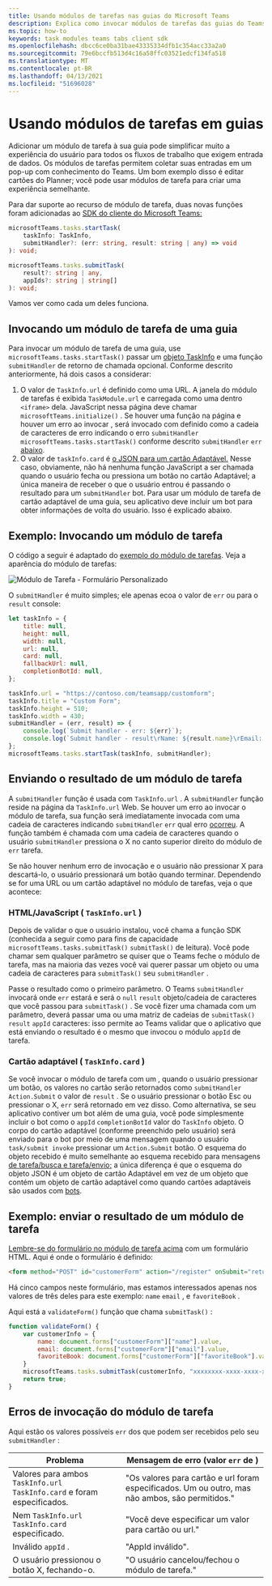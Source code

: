 ```yaml
---
title: Usando módulos de tarefas nas guias do Microsoft Teams
description: Explica como invocar módulos de tarefas das guias do Teams usando o SDK do cliente do Microsoft Teams.
ms.topic: how-to
keywords: task modules teams tabs client sdk
ms.openlocfilehash: dbcc6ce0ba31bae43335334dfb1c354acc33a2a0
ms.sourcegitcommit: 79e6bccfb513d4c16a58ffc03521edcf134fa518
ms.translationtype: MT
ms.contentlocale: pt-BR
ms.lasthandoff: 04/13/2021
ms.locfileid: "51696028"
---
```

# <a name="using-task-modules-in-tabs"></a>Usando módulos de tarefas em guias

Adicionar um módulo de tarefa à sua guia pode simplificar muito a experiência do usuário para todos os fluxos de trabalho que exigem entrada de dados. Os módulos de tarefas permitem coletar suas entradas em um pop-up com conhecimento do Teams. Um bom exemplo disso é editar cartões do Planner; você pode usar módulos de tarefa para criar uma experiência semelhante.

Para dar suporte ao recurso de módulo de tarefa, duas novas funções foram adicionadas ao [SDK do cliente do Microsoft Teams:](/javascript/api/overview/msteams-client)

```typescript
microsoftTeams.tasks.startTask(
    taskInfo: TaskInfo,
    submitHandler?: (err: string, result: string | any) => void
): void;

microsoftTeams.tasks.submitTask(
    result?: string | any,
    appIds?: string | string[]
): void;
```

Vamos ver como cada um deles funciona.

## <a name="invoking-a-task-module-from-a-tab"></a>Invocando um módulo de tarefa de uma guia

Para invocar um módulo de tarefa de uma guia, use `microsoftTeams.tasks.startTask()` passar um [objeto TaskInfo](~/task-modules-and-cards/what-are-task-modules.md#the-taskinfo-object) e uma função `submitHandler` de retorno de chamada opcional. Conforme descrito anteriormente, há dois casos a considerar:

1. O valor de `TaskInfo.url` é definido como uma URL. A janela do módulo de tarefas é exibida `TaskModule.url` e carregada como uma dentro `<iframe>` dela. JavaScript nessa página deve chamar `microsoftTeams.initialize()` . Se houver uma função na página e houver um erro ao invocar , será invocado com definido como a cadeia de caracteres de erro indicando o erro `submitHandler` `microsoftTeams.tasks.startTask()` conforme descrito `submitHandler` `err` [abaixo](#task-module-invocation-errors).
1. O valor de `taskInfo.card` é [o JSON para um cartão Adaptável.](~/task-modules-and-cards/what-are-task-modules.md#adaptive-card-or-adaptive-card-bot-card-attachment) Nesse caso, obviamente, não há nenhuma função JavaScript a ser chamada quando o usuário fecha ou pressiona um botão no cartão Adaptável; a única maneira de receber o que o usuário entrou é passando o resultado para um `submitHandler` bot. Para usar um módulo de tarefa de cartão adaptável de uma guia, seu aplicativo deve incluir um bot para obter informações de volta do usuário. Isso é explicado abaixo.

## <a name="example-invoking-a-task-module"></a>Exemplo: Invocando um módulo de tarefa

O código a seguir é adaptado do [exemplo do módulo de tarefas](~/task-modules-and-cards/what-are-task-modules.md#code-sample). Veja a aparência do módulo de tarefas:

![Módulo de Tarefa - Formulário Personalizado](~/assets/images/task-module/task-module-custom-form.png)

O `submitHandler` é muito simples; ele apenas ecoa o valor de `err` ou para o `result` console:

```javascript
let taskInfo = {
    title: null,
    height: null,
    width: null,
    url: null,
    card: null,
    fallbackUrl: null,
    completionBotId: null,
};

taskInfo.url = "https://contoso.com/teamsapp/customform";
taskInfo.title = "Custom Form";
taskInfo.height = 510;
taskInfo.width = 430;
submitHandler = (err, result) => {
    console.log(`Submit handler - err: ${err}`);
    console.log(`Submit handler - result\rName: ${result.name}\rEmail: ${result.email}\rFavorite book: ${result.favoriteBook}`);
};
microsoftTeams.tasks.startTask(taskInfo, submitHandler);
```

## <a name="submitting-the-result-of-a-task-module"></a>Enviando o resultado de um módulo de tarefa

A `submitHandler` função é usada com `TaskInfo.url` . A `submitHandler` função reside na página da `TaskInfo.url` Web. Se houver um erro ao invocar o módulo de tarefa, sua função será imediatamente invocada com uma cadeia de caracteres indicando `submitHandler` `err` qual erro [ocorreu](#task-module-invocation-errors). A função também é chamada com uma cadeia de caracteres quando o usuário `submitHandler` pressiona o X no canto superior direito do módulo de `err` tarefa.

Se não houver nenhum erro de invocação e o usuário não pressionar X para descartá-lo, o usuário pressionará um botão quando terminar. Dependendo se for uma URL ou um cartão adaptável no módulo de tarefas, veja o que acontece:

### <a name="htmljavascript-taskinfourl"></a>HTML/JavaScript ( `TaskInfo.url` )

Depois de validar o que o usuário instalou, você chama a função SDK (conhecida a seguir como para fins de capacidade `microsoftTeams.tasks.submitTask()` `submitTask()` de leitura). Você pode chamar sem qualquer parâmetro se quiser que o Teams feche o módulo de tarefa, mas na maioria das vezes você vai querer passar um objeto ou uma cadeia de caracteres para `submitTask()` seu `submitHandler` .

Passe o resultado como o primeiro parâmetro. O Teams `submitHandler` invocará onde `err` estará e será o `null` `result` objeto/cadeia de caracteres que você passou para `submitTask()` . Se você fizer uma chamada com um parâmetro, deverá passar uma ou uma matriz de cadeias de `submitTask()` `result`  `appId` caracteres: isso permite ao Teams validar que o aplicativo que está enviando o resultado é o mesmo que invocou o módulo `appId` de tarefa.

### <a name="adaptive-card-taskinfocard"></a>Cartão adaptável ( `TaskInfo.card` )

Se você invocar o módulo de tarefa com um , quando o usuário pressionar um botão, os valores no cartão serão retornados como `submitHandler` `Action.Submit` o valor de `result` . Se o usuário pressionar o botão Esc ou pressionar o X, `err` será retornado em vez disso. Como alternativa, se seu aplicativo contiver um bot além de uma guia, você pode simplesmente incluir o bot como o `appId` `completionBotId` valor do `TaskInfo` objeto. O corpo do cartão adaptável (conforme preenchido pelo usuário) será enviado para o bot por meio de uma mensagem quando o usuário `task/submit invoke` pressionar um `Action.Submit` botão. O esquema do objeto recebido é muito semelhante ao esquema recebido para mensagens [de tarefa/busca e tarefa/envio;](~/task-modules-and-cards/task-modules/task-modules-bots.md#payload-of-taskfetch-and-tasksubmit-messages) a única diferença é que o esquema do objeto JSON é um  objeto de cartão Adaptável em vez de um objeto que contém um objeto de cartão adaptável como quando cartões adaptáveis são usados com [bots](~/task-modules-and-cards/task-modules/task-modules-bots.md#payload-of-taskfetch-and-tasksubmit-messages).

## <a name="example-submitting-the-result-of-a-task-module"></a>Exemplo: enviar o resultado de um módulo de tarefa

[Lembre-se do formulário no módulo de tarefa acima](#example-invoking-a-task-module) com um formulário HTML. Aqui é onde o formulário é definido:

```html
<form method="POST" id="customerForm" action="/register" onSubmit="return validateForm()">
```

Há cinco campos neste formulário, mas estamos interessados apenas nos valores de três deles para este exemplo: `name` `email` , e `favoriteBook` .

Aqui está a `validateForm()` função que chama `submitTask()` :

```javascript
function validateForm() {
    var customerInfo = {
        name: document.forms["customerForm"]["name"].value,
        email: document.forms["customerForm"]["email"].value,
        favoriteBook: document.forms["customerForm"]["favoriteBook"].value
    }
    microsoftTeams.tasks.submitTask(customerInfo, "xxxxxxxx-xxxx-xxxx-xxxx-xxxxxxxxxxxx");
    return true;
}
```

## <a name="task-module-invocation-errors"></a>Erros de invocação do módulo de tarefa

Aqui estão os valores possíveis `err` dos que podem ser recebidos pelo seu `submitHandler` :

| Problema | Mensagem de erro (valor `err` de ) |
| ------- | ------------------------------ |
| Valores para ambos `TaskInfo.url` `TaskInfo.card` e foram especificados. | "Os valores para cartão e url foram especificados. Um ou outro, mas não ambos, são permitidos." |
| Nem `TaskInfo.url` `TaskInfo.card` especificado. | "Você deve especificar um valor para cartão ou url." |
| Inválido `appId` . | "AppId inválido". |
| O usuário pressionou o botão X, fechando-o. | "O usuário cancelou/fechou o módulo de tarefa." |
